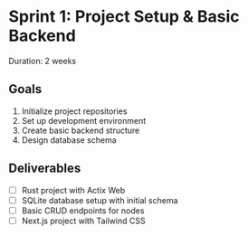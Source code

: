 # Sprint 1: Project Setup & Basic Backend
Duration: 2 weeks

## Goals
1. Initialize project repositories
2. Set up development environment
3. Create basic backend structure
4. Design database schema

## Deliverables
- [ ] Rust project with Actix Web
- [ ] SQLite database setup with initial schema
- [ ] Basic CRUD endpoints for nodes
- [ ] Next.js project with Tailwind CSS 
